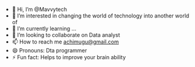 - 👋 Hi, I’m @Mavvytech
- 👀 I’m interested in changing the world of technology into another world of 
- 🌱 I’m currently learning ...
- 💞️ I’m looking to collaborate on Data analyst 
- 📫 How to reach me achimugu@gmail.com
- 😄 Pronouns: Dta programmer
- ⚡ Fun fact: Helps to improve your brain ability

<!---
Mavvytech/Mavvytech is a ✨ special ✨ repository because its `README.md` (this file) appears on your GitHub profile.
You can click the Preview link to take a look at your changes.
--->
